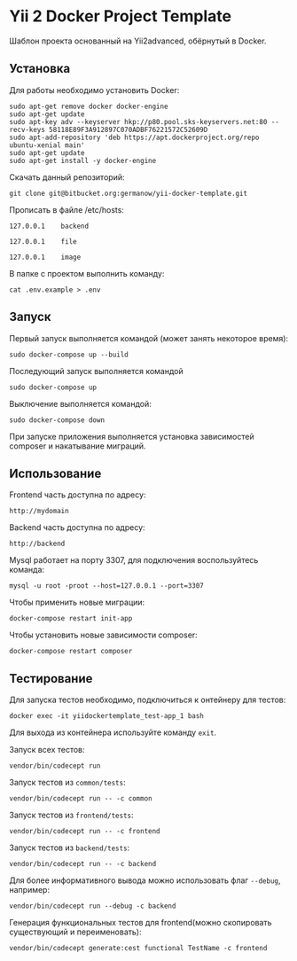 # Yii 2 Docker Project Template

Шаблон проекта основанный на Yii2advanced, обёрнутый в Docker.

## Установка

Для работы необходимо установить Docker:

    sudo apt-get remove docker docker-engine
    sudo apt-get update
    sudo apt-key adv --keyserver hkp://p80.pool.sks-keyservers.net:80 --recv-keys 58118E89F3A912897C070ADBF76221572C52609D
    sudo apt-add-repository 'deb https://apt.dockerproject.org/repo ubuntu-xenial main'
    sudo apt-get update
    sudo apt-get install -y docker-engine

Скачать данный репозиторий:

```git clone git@bitbucket.org:germanow/yii-docker-template.git```

Прописать в файле /etc/hosts:

```127.0.0.1	backend```

```127.0.0.1	file```

```127.0.0.1	image```

В папке с проектом выполнить команду:

```cat .env.example > .env```

## Запуск

Первый запуск выполняется командой (может занять некоторое время):

```sudo docker-compose up --build```

Последующий запуск выполняется командой

```sudo docker-compose up```

Выключение выполняется командой:

```sudo docker-compose down```

При запуске приложения выполняется установка зависимостей composer и накатывание миграций.

## Использование

Frontend часть доступна по адресу:

```http://mydomain```

Backend часть доступна по адресу:

```http://backend```

Mysql работает на порту 3307, для подключения воспользуйтесь команда:

```mysql -u root -proot --host=127.0.0.1 --port=3307```

Чтобы применить новые миграции:

```docker-compose restart init-app```

Чтобы установить новые зависимости composer:

```docker-compose restart composer```

## Тестирование

Для запуска тестов необходимо, подключиться к онтейнеру для тестов:

```docker exec -it yiidockertemplate_test-app_1 bash```

Для выхода из контейнера используйте команду ```exit```.

Запуск всех тестов:

```vendor/bin/codecept run```

Запуск тестов из ```common/tests```:

```vendor/bin/codecept run -- -c common```

Запуск тестов из ```frontend/tests```:

```vendor/bin/codecept run -- -c frontend```

Запуск тестов из ```backend/tests```:

```vendor/bin/codecept run -- -c backend```

Для более информативного вывода можно использовать флаг ```--debug```, например:

```vendor/bin/codecept run --debug -c backend```

Генерация функциональных тестов для frontend(можно скопировать существующий и переименовать):

```vendor/bin/codecept generate:cest functional TestName -c frontend```
